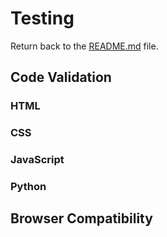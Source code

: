 # Testing

Return back to the [README.md](README.md) file.

## Code Validation

### HTML

### CSS

### JavaScript

### Python

## Browser Compatibility